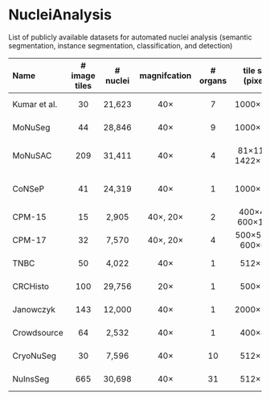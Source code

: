 # NucleiAnalysis
List of publicly available datasets for automated nuclei analysis (semantic segmentation, instance segmentation, classification, and detection)


| Name | # image tiles | # nuclei | magnifcation | # organs | tile size (pixels)  | annotation |main task(s) | staining | Link |
| :---| :---: | :---: |  :---: | :---: | :---: | :---: | :---: | :---: | :---: |
|Kumar et al. | 30  | 21,623 | 40×      | 7  | 1000×1000          | manual | instance Seg.                  | H&E | [paper](https://doi.org/10.1109/TMI.2017.2677499 )        |
|MoNuSeg      | 44  | 28,846 | 40×      | 9  | 1000×1000          | manual | instance Seg.                  | H&E |                                                           |
|MoNuSAC      | 209 | 31,411 | 40×      | 4  | 81×113 to 1422×2162| manual | instance Seg. & Classification | H&E | [paper](https://doi.org/10.1109/TMI.2021.3085712)         |
|CoNSeP       | 41  |24,319  | 40×      | 1  | 1000×1000          | manual | instance Seg. & Classification | H&E |                                                           |
|CPM-15       | 15  |2,905   | 40×, 20× | 2  | 400×400, 600×1000  | manual | instance Seg.                  | H&E |                                                           |
|CPM-17       | 32  | 7,570  | 40×, 20× | 4  | 500×500 to 600×600 | manual | instance Seg.                  | H&E |                                                           |
|TNBC         | 50  | 4,022  | 40×      | 1  | 512×512            | manual | instance Seg.                  | H&E |                                                           |
|CRCHisto     | 100 | 29,756 | 20×      | 1  | 500×500            | manual | instance Seg.                  | H&E |                                                           |
|Janowczyk    | 143 | 12,000 | 40×      | 1  | 2000×2000          | manual | instance Seg.                  | H&E |                                                           |
|Crowdsource  | 64  | 2,532  | 40×      | 1  | 400×400            | manual | instance Seg.                  | H&E |                                                           |
|CryoNuSeg    | 30  |7,596   | 40×      | 10 | 512×512            | manual | instance Seg.                  | H&E | [paper](https://doi.org/10.1016/j.compbiomed.2021.104349) |
|NuInsSeg     | 665 | 30,698 | 40×      | 31 | 512×512            | manual | instance Seg.                  | H&E | [paper](https://doi.org/10.1038/s41597-024-03117-2)       |  
                    
